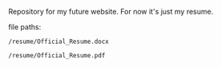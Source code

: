 Repository for my future website. For now it's just my resume.

file paths:

`/resume/Official_Resume.docx`

`/resume/Official_Resume.pdf`
